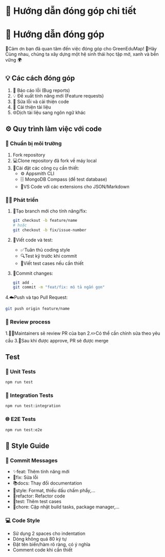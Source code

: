 # 🌱 Hướng dẫn đóng góp chi tiết

# 🤝 Hướng dẫn đóng góp

🌿Cảm ơn bạn đã quan tâm đến việc đóng góp cho GreenEduMap!
💚Hãy Cùng nhau, chúng ta xây dựng một hệ sinh thái học tập mở, xanh và bền vững 🌍

## 💡 Các cách đóng góp

1. 🐞 Báo cáo lỗi (Bug reports)
2. 💡 Đề xuất tính năng mới (Feature requests)
3. 🧰 Sửa lỗi và cải thiện code
4. 📘 Cải thiện tài liệu
5. 🌐Dịch tài liệu sang ngôn ngữ khác

## ⚙️ Quy trình làm việc với code

### 🧭 Chuẩn bị môi trường
1. Fork repository
2. 💻Clone repository đã fork về máy local
3. 🔧Cài đặt các công cụ cần thiết:
   - ⚙️ Appsmith CLI
   - 🗄️ MongoDB Compass (để test database)
   - 🧩VS Code với các extensions cho JSON/Markdown

### 🧑‍💻 Phát triển
1. 🌿Tạo branch mới cho tính năng/fix:
   ```bash
   git checkout -b feature/name
   # hoặc
   git checkout -b fix/issue-number
   ```

2. 🧠Viết code và test:
   - ✅Tuân thủ coding style
   - 🔍Test kỹ trước khi commit
   - 🧪Viết test cases nếu cần thiết

3. 💾Commit changes:
   ```bash
   git add .
   git commit -m "feat/fix: mô tả ngắn gọn"
   ```

4.☁️Push và tạo Pull Request:
   ```bash
   git push origin feature/name
   ```

### 🔎 Review process
1.🧑‍🏫Maintainers sẽ review PR của bạn
2.✏️Có thể cần chỉnh sửa theo yêu cầu
3.🎉Sau khi được approve, PR sẽ được merge

## Test

### 🧩 Unit Tests
```bash
npm run test
```

### 🔗 Integration Tests
```bash
npm run test:integration
```

### 🌐 E2E Tests
```bash
npm run test:e2e
```

## 🎨 Style Guide

### 📝 Commit Messages
- ✨feat: Thêm tính năng mới
- 🐛fix: Sửa lỗi
- 📚docs: Thay đổi documentation
- 💅style: Format, thiếu dấu chấm phẩy,...
- 🔄refactor: Refactor code
- 🧪test: Thêm test cases
- 🧰chore: Cập nhật build tasks, package manager,...

### 💻 Code Style
- Sử dụng 2 spaces cho indentation
- Dòng không quá 80 ký tự
- Đặt tên biến/hàm rõ ràng, có ý nghĩa
- Comment code khi cần thiết 